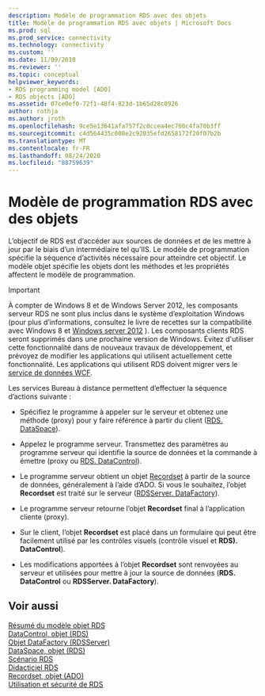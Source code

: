 ```yaml
---
description: Modèle de programmation RDS avec des objets
title: Modèle de programmation RDS avec objets | Microsoft Docs
ms.prod: sql
ms.prod_service: connectivity
ms.technology: connectivity
ms.custom: ''
ms.date: 11/09/2018
ms.reviewer: ''
ms.topic: conceptual
helpviewer_keywords:
- RDS programming model [ADO]
- RDS objects [ADO]
ms.assetid: 07ce0ef0-72f1-48f4-823d-1b65d28c0926
author: rothja
ms.author: jroth
ms.openlocfilehash: 9ce5e13641afa757f2c0ccea4ec760c4fa70b3ff
ms.sourcegitcommit: c4d564435c008e2c92035efd2658172f20f07b2b
ms.translationtype: MT
ms.contentlocale: fr-FR
ms.lasthandoff: 08/24/2020
ms.locfileid: "88759639"
---
```

# <a name="rds-programming-model-with-objects"></a>Modèle de programmation RDS avec des objets
L’objectif de RDS est d’accéder aux sources de données et de les mettre à jour par le biais d’un intermédiaire tel qu’IIS. Le modèle de programmation spécifie la séquence d’activités nécessaire pour atteindre cet objectif. Le modèle objet spécifie les objets dont les méthodes et les propriétés affectent le modèle de programmation.  
  
> [!IMPORTANT]
>  À compter de Windows 8 et de Windows Server 2012, les composants serveur RDS ne sont plus inclus dans le système d’exploitation Windows (pour plus d’informations, consultez le livre de recettes sur la compatibilité avec Windows 8 et [Windows server 2012](https://www.microsoft.com/download/details.aspx?id=27416) ). Les composants clients RDS seront supprimés dans une prochaine version de Windows. Évitez d'utiliser cette fonctionnalité dans de nouveaux travaux de développement, et prévoyez de modifier les applications qui utilisent actuellement cette fonctionnalité. Les applications qui utilisent RDS doivent migrer vers le [service de données WCF](https://go.microsoft.com/fwlink/?LinkId=199565).  
  
 Les services Bureau à distance permettent d’effectuer la séquence d’actions suivante :  
  
-   Spécifiez le programme à appeler sur le serveur et obtenez une méthode (proxy) pour y faire référence à partir du client ([RDS. DataSpace](../../reference/rds-api/dataspace-object-rds.md)).  
  
-   Appelez le programme serveur. Transmettez des paramètres au programme serveur qui identifie la source de données et la commande à émettre (proxy ou [RDS. DataControl](../../reference/rds-api/datacontrol-object-rds.md)).  
  
-   Le programme serveur obtient un objet [Recordset](../../reference/ado-api/recordset-object-ado.md) à partir de la source de données, généralement à l’aide d’ADO. Si vous le souhaitez, l’objet **Recordset** est traité sur le serveur ([RDSServer. DataFactory](../../reference/rds-api/datafactory-object-rdsserver.md)).  
  
-   Le programme serveur retourne l’objet **Recordset** final à l’application cliente (proxy).  
  
-   Sur le client, l’objet **Recordset** est placé dans un formulaire qui peut être facilement utilisé par les contrôles visuels (contrôle visuel et **RDS). DataControl**).  
  
-   Les modifications apportées à l’objet **Recordset** sont renvoyées au serveur et utilisées pour mettre à jour la source de données (**RDS. DataControl** ou **RDSServer. DataFactory**).  
  
## <a name="see-also"></a>Voir aussi  
 [Résumé du modèle objet RDS](./rds-object-model-summary.md)   
 [DataControl, objet (RDS)](../../reference/rds-api/datacontrol-object-rds.md)   
 [Objet DataFactory (RDSServer)](../../reference/rds-api/datafactory-object-rdsserver.md)   
 [DataSpace, objet (RDS)](../../reference/rds-api/dataspace-object-rds.md)   
 [Scénario RDS](./rds-scenario.md)   
 [Didacticiel RDS](./rds-tutorial.md)   
 [Recordset, objet (ADO)](../../reference/ado-api/recordset-object-ado.md)   
 [Utilisation et sécurité de RDS](./rds-usage-and-security.md)